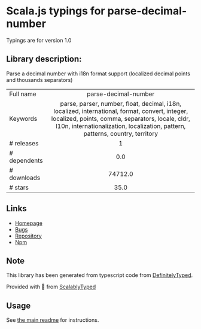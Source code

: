 
# Scala.js typings for parse-decimal-number

Typings are for version 1.0

## Library description:
Parse a decimal number with i18n format support (localized decimal points and thousands separators)

|                    |                 |
| ------------------ | :-------------: |
| Full name          | parse-decimal-number |
| Keywords           | parse, parser, number, float, decimal, i18n, localized, international, format, convert, integer, localized, points, comma, separators, locale, cldr, l10n, internationalization, localization, pattern, patterns, country, territory |
| # releases         | 1 |
| # dependents       | 0.0 |
| # downloads        | 74712.0 |
| # stars            | 35.0 |

## Links
- [Homepage](https://github.com/AndreasPizsa/parse-decimal-number)
- [Bugs](https://github.com/AndreasPizsa/parse-decimal-number/issues)
- [Repository](https://github.com/AndreasPizsa/parse-decimal-number)
- [Npm](https://www.npmjs.com/package/parse-decimal-number)
    


## Note
This library has been generated from typescript code from [DefinitelyTyped](https://definitelytyped.org).

Provided with :purple_heart: from [ScalablyTyped](https://github.com/oyvindberg/ScalablyTyped)

## Usage
See [the main readme](../../readme.md) for instructions.


